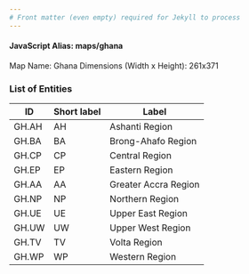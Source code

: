 ```yaml
---
# Front matter (even empty) required for Jekyll to process
---
```


#### JavaScript Alias: maps/ghana

Map Name: Ghana
Dimensions (Width x Height): 261x371

### List of Entities

| ID    | Short label | Label                |
| ----- | ----------- | -------------------- |
| GH.AH | AH          | Ashanti Region       |
| GH.BA | BA          | Brong-Ahafo Region   |
| GH.CP | CP          | Central Region       |
| GH.EP | EP          | Eastern Region       |
| GH.AA | AA          | Greater Accra Region |
| GH.NP | NP          | Northern Region      |
| GH.UE | UE          | Upper East Region    |
| GH.UW | UW          | Upper West Region    |
| GH.TV | TV          | Volta Region         |
| GH.WP | WP          | Western Region       |

